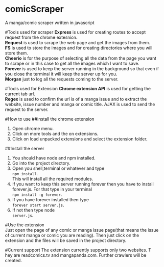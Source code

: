 # comicScraper
A manga/comic scraper written in javascript

#Tools used for scraper
**Express** is used for creating routes to accept request from the chrome extesnion.  
**Request** is used to scrape the web page and get the images from them.  
**FS** is used to store the images and for creating directories where you will store them.  
**Cheerio** is for the purpose of selecting all the data from the page you want to scrape or in this case to get all the images which I want to save.  
**Forever** is used to keep the server running in the background so that even if you close the terminal it will keep the server up for you.  
**Morgan** just to log all the requests coming to the server.  

#Tools used for Extension
**Chrome extension API** is used for getting the current tab url.  
**Regex** is used to confirm the url is of a manga issue and to extract the website, issue number and manga or comic title. AJAX is used to send the request to the server.  

#How to use
##Install the chrome extension  
1. Open chrome menu.  
2. Click on more tools and the on extensions.  
3. Click on load unpacked extensions and select the extension folder.  

##Install the server  
1. You should have node and npm installed.  
2. Go into the project directory.  
3. Open you shell,terminal or whatever and type  
`npm install`.   
This will install all the required modules.  
4. If you want to keep this server running forever then you have to install forever.js. For that type in your terminal   
`npm install -g forever`.  
5. If you have forever installed then type   
`forever start server.js`.  
6. If not then type node   
`server.js`.  

#Use the extension  
Just open the page of any comic or manga issue page(that means the issue of current manga or comic you are reading). 
Then just click on the extension and the files will be saved in the project directory.  

#Current support
The extension currently supports only two websites. T
hey are readcomics.tv and mangapanda.com. 
Further crawlers will be created.  
